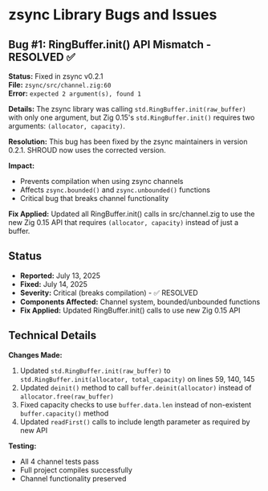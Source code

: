 # zsync Library Bugs and Issues

## Bug #1: RingBuffer.init() API Mismatch - **RESOLVED** ✅

**Status:** Fixed in zsync v0.2.1  
**File:** `zsync/src/channel.zig:60`  
**Error:** `expected 2 argument(s), found 1`

**Details:**
The zsync library was calling `std.RingBuffer.init(raw_buffer)` with only one argument, but Zig 0.15's `std.RingBuffer.init()` requires two arguments: `(allocator, capacity)`.

**Resolution:**
This bug has been fixed by the zsync maintainers in version 0.2.1. SHROUD now uses the corrected version.

**Impact:**
- Prevents compilation when using zsync channels
- Affects `zsync.bounded()` and `zsync.unbounded()` functions
- Critical bug that breaks channel functionality

**Fix Applied:**
Updated all RingBuffer.init() calls in src/channel.zig to use the new Zig 0.15 API that requires `(allocator, capacity)` instead of just a buffer.

## Status

- **Reported:** July 13, 2025
- **Fixed:** July 14, 2025  
- **Severity:** Critical (breaks compilation) - ✅ RESOLVED
- **Components Affected:** Channel system, bounded/unbounded functions
- **Fix Applied:** Updated RingBuffer.init() calls to use new Zig 0.15 API

## Technical Details

**Changes Made:**
1. Updated `std.RingBuffer.init(raw_buffer)` to `std.RingBuffer.init(allocator, total_capacity)` on lines 59, 140, 145
2. Updated `deinit()` method to call `buffer.deinit(allocator)` instead of `allocator.free(raw_buffer)`
3. Fixed capacity checks to use `buffer.data.len` instead of non-existent `buffer.capacity()` method
4. Updated `readFirst()` calls to include length parameter as required by new API

**Testing:**
- All 4 channel tests pass
- Full project compiles successfully
- Channel functionality preserved
